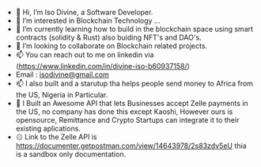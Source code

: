 - 👋 Hi, I’m Iso Divine, a Software Developer.
- 👀 I’m interested in Blockchain Technology ...
- 🌱 I’m currently learning how to build in the blockchain space using smart contracts (solidity & Rust) also buiding NFT's and DAO's. 
- 💞️ I’m looking to collaborate on Blockchain related projects.
- 📫 You can reach out to me on linkedin via (https://www.linkedin.com/in/divine-iso-b60937158/)
-    Email : isodivine@gmail.com
- 📫 I also built and a starutup tha helps people send money to Africa from the US, Nigeria in Particular. 
- 🎼 I Built an Awesome API that lets Businesses accept Zelle payments in the US, no company has done this except Kaoshi, However ours is opensource, Remittance and Crypto Startups can integrate it to their existing aplications.
- ۞  Link to the Zelle API is https://documenter.getpostman.com/view/14643978/2s83zdv5eU  thia is a sandbox only documentation.
<!-- -   I also built and a starutup tha helps you send money to Africa, Nigeria in Particular. (https://www.dadicash.com) -->


<!---
Drrowly99/Drrowly99 is a ✨ special ✨ repository because its `README.md` (this file) appears on your GitHub profile.
You can click the Preview link to take a look at your changes.
--->
